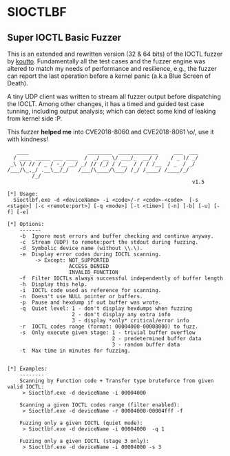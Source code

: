 # SIOCTLBF
## Super IOCTL Basic Fuzzer

This is an extended and rewritten version (32 & 64 bits) of the IOCTL fuzzer by [koutto](https://github.com/koutto/ioctlbf). 
Fundamentally all the test cases and the fuzzer engine was altered to match my needs of performance and resilience, e.g., the fuzzer can report the last operation before a kernel panic (a.k.a Blue Screen of Death). 

A tiny UDP client was written to stream all fuzzer output before dispatching the IOCLT. Among other changes, it has a timed and guided test case tunning, including output analysis; which can detect some kind of leaking from kernel side :P.

This fuzzer **helped me** into CVE2018-8060 and CVE2018-8061 \o/, use it with kindness!

```
   ____                   ________  _____________     ___  ___
  / ____ _____ ___ ____  /  _/ __ \/ ___/_  __/ /    / _ )/ _/
 _\ \/ // / _ / -_/ __/ _/ // /_/ / /__  / / / /__  / _  / _/
/___/\_,_/ .__\__/_/   /___/\____/\___/ /_/ /____/ /____/_/
        /_/
                                                            v1.5

[*] Usage:
  Sioctlbf.exe -d <deviceName> -i <code>/-r <code>-<code>  [-s <stage>] [-c <remote:port>] [-q <mode>] [-t <time>] [-n] [-b] [-u] [-f] [-e]

[*] Options:
    -------
    -b  Ignore most errors and buffer checking and continue anyway.
    -c  Stream (UDP) to remote:port the stdout during fuzzing.
    -d  Symbolic device name (without \\.\).
    -e  Display error codes during IOCTL scanning.
         -> Except: NOT_SUPPORTED
                    ACCESS_DENIED
                    INVALID_FUNCTION
    -f  Filter IOCTLs always successful independently of buffer length
    -h  Display this help.
    -i  IOCTL code used as reference for scanning.
    -n  Doesn't use NULL pointer or buffers.
    -p  Pause and hexdump if out buffer was wrote.
    -q  Quiet level: 1 - don't display hexdumps when fuzzing
                     2 - don't display any extra info
                     3 - display *only* critical/error info
    -r  IOCTL codes range (format: 00004000-00008000) to fuzz.
    -s  Only execute given stage: 1 - trivial buffer overflow
                                  2 - predetermined buffer data
                                  3 - random buffer data
    -t  Max time in minutes for fuzzing.


[*] Examples:
    --------
    Scanning by Function code + Transfer type bruteforce from given valid IOCTL:
     > Sioctlbf.exe -d deviceName -i 00004000

    Scanning a given IOCTL codes range (filter enabled):
     > Sioctlbf.exe -d deviceName -r 00004000-00004fff -f

    Fuzzing only a given IOCTL (quiet mode):
     > Sioctlbf.exe -d deviceName -i 00004000  -q 1

    Fuzzing only a given IOCTL (stage 3 only):
     > Sioctlbf.exe -d deviceName -i 00004000 -s 3
